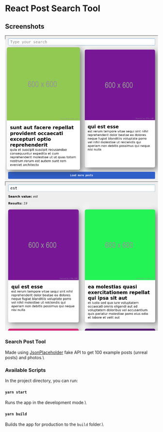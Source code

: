 # React Post Search Tool

## Screenshots
![First look](screenshots/01.png)  ![Searching](screenshots/02.png)

### Search Post Tool

Made using [JsonPlaceholder](https://jsonplaceholder.typicode.com) fake API to get 100 example posts (unreal posts) and photos.\

### Available Scripts

In the project directory, you can run:

#### `yarn start`

Runs the app in the development mode.\

#### `yarn build`

Builds the app for production to the `build` folder.\
